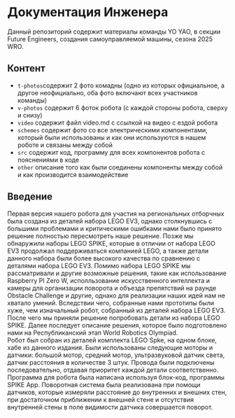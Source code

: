 Документация Инженера
====

Данный репозиторий содержит материалы команды YO YAO, в секции Future Engineers, создания самоуправляемой машины, сезона 2025 WRO.

## Контент

* `t-photos`содержит 2 фото комадны (одно из которых официальное, а другое неофициально, оба фото включают всех участников команды)
* `v-photos` содержит 6 фоток робота (с каждой стороны робота, сверху и снизу)
* `video` содержит файл video.md с ссылкой на видео с ездой робота
* `schemes` содержит фото со все электрическими компонентами, который были использованы и как они используются в нашем роботе и связаны между собой
* `src` содержит код, программу для всех компонентов робота с пояснениями в коде
* `other` описание того как были соединены компоненты между собой и как производится взаимодействие
## Введение
 Первая версия нашего робота для участия на региональных отборчных была создана из деталей набора LEGO EV3, однако столкнувшись с большими проблемами и критическими ошибками нами было принято решение полностью пересмотреть наше решение. Позже мы обнаружили наборы LEGO SPIKE, которые в отличии от набора LEGO EV3 продолжал поддерживаться компанией LEGO, а также детали данного набора были более высокого качества по сравнению с деталями набора LEGO EV3. 
 Помимо набора LEGO SPIKE мы рассматривали и другие возможные решения, такие как использование Raspberry PI Zero W, исполльзование искусственного интеллекта и камеры для организации поворота и объезда препятствий на раунде Obstacle Challenge и другие, однако для реализации наших идей нам не хватало умений. Вследствии чего, собранные нами прототипы были хуже, чем изначальный робот, собранный из деталей набора LEGO EV3. После чего мы приняли решение попробовать детали из набора LEGO SPIKE. Далее последует описание решения, которое было подготовлено нами на Республиканский этап World Robotics Olympiad.   
 Робот был собран из деталей комплекта LEGO Spke, на одном блоке, хабе из данного издания. Были использованы следующие моторы и датчики: большой мотор, средний мотор, ультразвуковой датчик света, датчик расстояния в количестве 3 штук. Провода были подключены последовательно, отдавая приоритет каждой детали соответственно. Программа для робота была написана используя блок-код, программы SPIKE App. Поворотная система была реализована при помощи датчиков, которые измеряли расстояние до внутренних и внешних стен, при достаточном приближении к внешней стене и отсутствия внутренней стены в поле видимости датчика совершается поворот.

 

